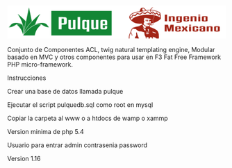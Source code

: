 [![Pulque](ui/img/maguey.png)](http://www.tuzoftware.com/)

Conjunto de Componentes ACL, twig natural templating engine, Modular basado en MVC y otros componentes para usar 
en F3 Fat Free Framework PHP micro-framework.

Instrucciones

Crear una base de datos llamada pulque

Ejecutar el script pulquedb.sql como root en mysql

Copiar la carpeta al www o a htdocs de wamp o xammp

Version minima de php 5.4

Usuario para entrar admin contrasenia password

Version 1.16 